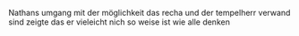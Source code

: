 Nathans umgang mit der möglichkeit das recha und der tempelherr verwand sind zeigte das er vieleicht nich so weise ist wie alle denken

